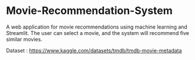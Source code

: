 # Movie-Recommendation-System

A web application for movie recommendations using machine learning and Streamlit.
The user can select a movie, and the system will recommend five similar movies.

Dataset : https://www.kaggle.com/datasets/tmdb/tmdb-movie-metadata
